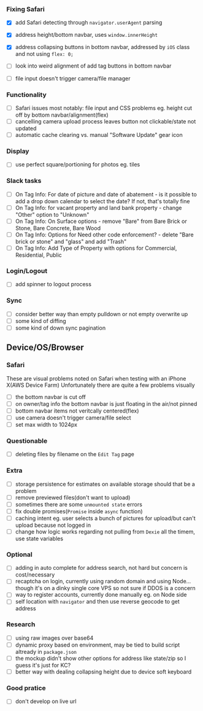 ### Fixing Safari
- [x] add Safari detecting through `navigator.userAgent` parsing
- [x] address height/bottom navbar, uses `window.innerHeight`
- [x] address collapsing buttons in bottom navbar, addressed by `iOS` class and not using `flex: 0;`
- [ ] look into weird alignment of add tag buttons in bottom navbar
- [ ] file input doesn't trigger camera/file manager


### Functionality
- [ ] Safari issues most notably: file input and CSS problems eg. height cut off by bottom navbar/alignment(flex)
- [ ] cancelling camera upload process leaves button not clickable/state not updated
- [ ] automatic cache clearing vs. manual "Software Update" gear icon

### Display
- [ ] use perfect square/portioning for photos eg. tiles

### Slack tasks
- [ ] On Tag Info: For date of picture and date of abatement - is it possible to add a drop down calendar to select the date? If not, that's totally fine
- [ ] On Tag Info: for vacant property and land bank property - change "Other" option to "Unknown"
- [ ] On Tag Info: On Surface options - remove "Bare" from Bare Brick or Stone, Bare Concrete, Bare Wood
- [ ] On Tag Info: Options for Need other code enforcement? - delete "Bare brick or stone" and "glass" and add "Trash"
- [ ] On Tag Info: Add Type of Property with options for Commercial, Residential, Public

### Login/Logout
- [ ] add spinner to logout process

### Sync
- [ ] consider better way than empty pulldown or not empty overwrite up
- [ ] some kind of diffing
- [ ] some kind of down sync pagination

## Device/OS/Browser

### Safari
These are visual problems noted on Safari when testing with an iPhone X(AWS Device Farm)
Unfortunately there are quite a few problems visually
- [ ] the bottom navbar is cut off
- [ ] on owner/tag info the bottom navbar is just floating in the air/not pinned
- [ ] bottom navbar items not veritcally centered(flex)
- [ ] use camera doesn't trigger camera/file select
- [ ] set max width to 1024px

### Questionable
- [ ] deleting files by filename on the `Edit Tag` page

### Extra
- [ ] storage persistence for estimates on available storage should that be a problem
- [ ] remove previewed files(don't want to upload)
- [ ] sometimes there are some `unmounted state` errors
- [ ] fix double promises(`Promise` inside `async` function)
- [ ] caching intent eg. user selects a bunch of pictures for upload/but can't upload because not logged in
- [ ] change how logic works regarding not pulling from `Dexie` all the timem, use state variables

### Optional
- [ ] adding in auto complete for address search, not hard but concern is cost/necessary
- [ ] recaptcha on login, currently using random domain and using Node... though it's on a dinky single core VPS so not sure if DDOS is a concern
- [ ] way to register accounts, currently done manually eg. on Node side
- [ ] self location with `navigator` and then use reverse geocode to get address

### Research
- [ ] using raw images over base64
- [ ] dynamic proxy based on environment, may be tied to build script altready in `package.json`
- [ ] the mockup didn't show other options for address like state/zip so I guess it's just for KC?
- [ ] better way with dealing collapsing height due to device soft keyboard

### Good pratice
- [ ] don't develop on live url